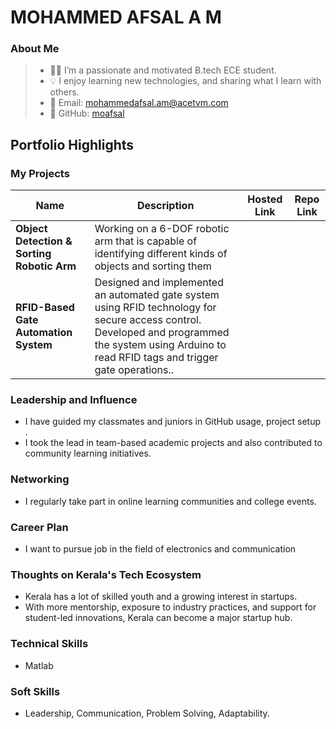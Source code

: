 # MOHAMMED AFSAL A M


### About Me
>* 👨‍💻 I’m a passionate and motivated B.tech ECE student.
>* 💡 I enjoy learning new technologies, and sharing what I learn with others.
> * 📧 Email: [mohammedafsal.am@acetvm.com](mailto:mohammedafsal.am@acetvm.com)
> * 🔗 GitHub: [moafsal](https://github.com/moafsal)


## Portfolio Highlights 


### My Projects

| Name                | Description                                                               | Hosted Link                              | Repo Link                                                      |
|---------------------|---------------------------------------------------------------------------|------------------------------------------|----------------------------------------------------------------|
| **Object Detection & Sorting Robotic Arm**  |Working on a 6-DOF robotic arm that is capable of identifying different kinds of objects and sorting them| |
| **RFID-Based Gate Automation System**  |Designed and implemented an automated gate system using RFID technology for secure access control. Developed and programmed the system using Arduino to read RFID tags and trigger gate operations.. |   |   |


### Leadership and Influence

* I have guided my classmates and juniors in GitHub usage, project setup .
* I took the lead in team-based academic projects and also contributed to community learning initiatives.

### Networking

* I regularly take part in online learning communities  and college  events.


### Career Plan

* I want to pursue job in the field of electronics and communication 


### Thoughts on Kerala's Tech Ecosystem

* Kerala has a lot of skilled youth and a growing interest in startups.
* With more mentorship, exposure to industry practices, and support for student-led innovations, Kerala can become a major startup hub.

### Technical Skills


* Matlab


### Soft Skills

* Leadership, Communication, Problem Solving, Adaptability.